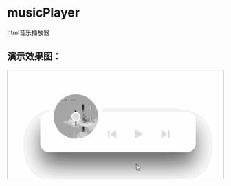 # musicPlayer
html音乐播放器

## 演示效果图：
<img src="https://github.com/ly-828/music_player/blob/32701bc946d8fe8139d087a4357ab2a448ffa0a4/others/img16.gif" />
